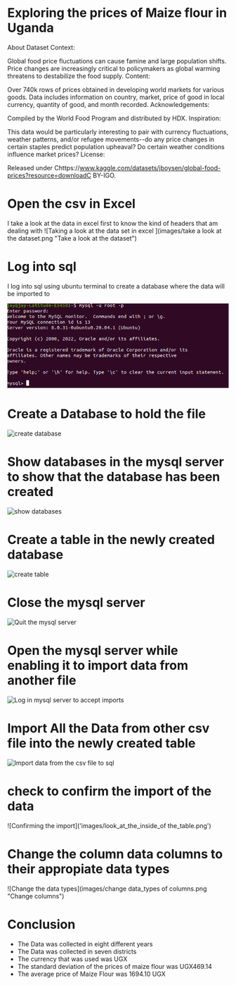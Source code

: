 # Exploring the prices of Maize flour in Uganda
About Dataset
Context:

Global food price fluctuations can cause famine and large population shifts. Price changes are increasingly critical to policymakers as global warming threatens to destabilize the food supply.
Content:

Over 740k rows of prices obtained in developing world markets for various goods. Data includes information on country, market, price of good in local currency, quantity of good, and month recorded.
Acknowledgements:

Compiled by the World Food Program and distributed by HDX.
Inspiration:

This data would be particularly interesting to pair with currency fluctuations, weather patterns, and/or refugee movements--do any price changes in certain staples predict population upheaval? Do certain weather conditions influence market prices?
License:

Released under Chttps://www.kaggle.com/datasets/jboysen/global-food-prices?resource=downloadC BY-IGO.


# Open the csv in Excel
I take a look at the data in excel first to know the kind of headers that am dealing with 
![Taking a look at the data set in excel ](images/take a look at the dataset.png "Take a look at the dataset")

# Log into sql 
I log into sql using ubuntu terminal to create a database where the data will be imported to

![Logging into sql](images/logging_into_sql_using_ubuntu_terminal.png "Logging in")

# Create a Database to hold the file
![create database ]('images/create_database_for_food_prices.png')

# Show databases in the mysql server to show that the database has been created 
![show databases ]('images/show_databases.png')

# Create a table in the newly created database
![create table ]('images/create_table_to_hold_all_data_from_excel.png')

# Close the mysql server
![Quit the mysql server]('images/quit.png')

# Open the mysql server while enabling it to import data from another file
![Log in mysql server to accept imports]('images/Login_again_but_allow_local_import_files.png')

# Import All the Data from other csv file into the newly created table
![Import data from the csv file to sql]('images/successfully_imported_excel_data_into_sql.png')

# check to confirm the import of the data
![Confirming the import]('images/look_at_the_inside_of the_table.png')

# Change the column data columns to their appropiate data types

![Change the data types](images/change data_types of columns.png "Change columns")

# Conclusion 
- The Data was collected in eight different years
- The Data was collected in seven districts
- The currency that was used was UGX
- The standard deviation of the prices of maize flour was UGX469.14
- The average price of Maize Flour was 1694.10 UGX 





